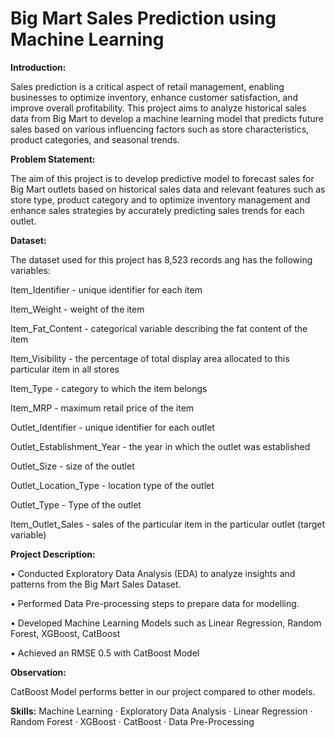 # Big Mart Sales Prediction using Machine Learning

**Introduction:**

Sales prediction is a critical aspect of retail management, enabling businesses to optimize inventory, enhance customer satisfaction, and improve overall profitability. This project aims to analyze historical sales data from Big Mart to develop a machine learning model that predicts future sales based on various influencing factors such as store characteristics, product categories, and seasonal trends.

**Problem Statement:**

The aim of this project is to develop predictive model to forecast sales for Big Mart outlets based on historical sales data and relevant features such as store type, product category and to optimize inventory management and enhance sales strategies by accurately predicting sales trends for each outlet.

**Dataset:**

The dataset used for this project has 8,523 records ang has the following variables:

Item_Identifier - unique identifier for each item

Item_Weight - weight of the item

Item_Fat_Content - categorical variable describing the fat content of the item

Item_Visibility - the percentage of total display area allocated to this particular item in all stores

Item_Type - category to which the item belongs

Item_MRP - maximum retail price of the item

Outlet_Identifier - unique identifier for each outlet

Outlet_Establishment_Year - the year in which the outlet was established

Outlet_Size - size of the outlet

Outlet_Location_Type - location type of the outlet

Outlet_Type - Type of the outlet

Item_Outlet_Sales - sales of the particular item in the particular outlet (target variable)

**Project Description:**

• Conducted Exploratory Data Analysis (EDA) to analyze insights and patterns from the Big Mart Sales Dataset.

• Performed Data Pre-processing steps to prepare data for modelling.

• Developed Machine Learning Models such as Linear Regression, Random Forest, XGBoost, CatBoost

• Achieved an RMSE 0.5 with CatBoost Model

**Observation:**

CatBoost Model performs better in our project compared to other models.

**Skills:** Machine Learning · Exploratory Data Analysis · Linear Regression · Random Forest · XGBoost · CatBoost · Data Pre-Processing 

